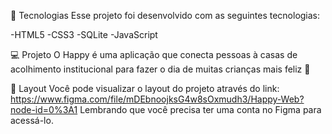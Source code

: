 🚀 Tecnologias
Esse projeto foi desenvolvido com as seguintes tecnologias:

-HTML5
-CSS3
-SQLite
-JavaScript

💻 Projeto
O Happy é uma aplicação que conecta pessoas à casas de acolhimento institucional para fazer o dia de muitas crianças mais feliz 💜

🔖 Layout
Você pode visualizar o layout do projeto através do link: https://www.figma.com/file/mDEbnoojksG4w8sOxmudh3/Happy-Web?node-id=0%3A1
Lembrando que você precisa ter uma conta no Figma para acessá-lo.

